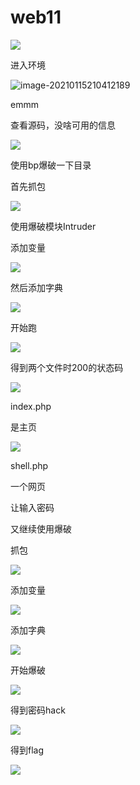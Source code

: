 # web11

![](https://bulabula-1305079562.cos.ap-guangzhou.myqcloud.com/img/1618655999248-image-20210115210340325.png)

进入环境

![image-20210115210412189](D:\ebook\markdown\image\image-20210115210412189.png)

emmm

查看源码，没啥可用的信息

![](https://bulabula-1305079562.cos.ap-guangzhou.myqcloud.com/img/1618656048006-image-20210115210444782.png)

使用bp爆破一下目录

首先抓包

![](https://bulabula-1305079562.cos.ap-guangzhou.myqcloud.com/img/1618656066298-image-20210115210712925.png)

使用爆破模块Intruder

添加变量

![](https://bulabula-1305079562.cos.ap-guangzhou.myqcloud.com/img/1618656090318-image-20210115210803485.png)

然后添加字典

![](https://bulabula-1305079562.cos.ap-guangzhou.myqcloud.com/img/1618656110734-image-20210115211459951.png)

开始跑

![](https://bulabula-1305079562.cos.ap-guangzhou.myqcloud.com/img/1618656134649-image-20210115211843098.png)

得到两个文件时200的状态码

![](https://bulabula-1305079562.cos.ap-guangzhou.myqcloud.com/img/1618656202288-image-20210115211957230.png)

index.php

是主页

![](https://bulabula-1305079562.cos.ap-guangzhou.myqcloud.com/img/1618656228255-image-20210115212035317.png)

shell.php

一个网页

让输入密码

又继续使用爆破

抓包

![](https://bulabula-1305079562.cos.ap-guangzhou.myqcloud.com/img/1618656255153-image-20210115212203744.png)

添加变量

![](https://bulabula-1305079562.cos.ap-guangzhou.myqcloud.com/img/1618656272493-image-20210115212233204.png)

添加字典

![](https://bulabula-1305079562.cos.ap-guangzhou.myqcloud.com/img/1618656290759-image-20210115212347174.png)

开始爆破

![](https://bulabula-1305079562.cos.ap-guangzhou.myqcloud.com/img/1618656311574-image-20210115212421508.png)

得到密码hack

![](https://bulabula-1305079562.cos.ap-guangzhou.myqcloud.com/img/1618656329531-image-20210115212504855.png)

得到flag

![](https://bulabula-1305079562.cos.ap-guangzhou.myqcloud.com/img/1618656358081-image-20210115212557406.png)